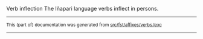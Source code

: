 Verb inflection
The Iñapari language verbs inflect in persons.

* * *

<small>This (part of) documentation was generated from [src/fst/affixes/verbs.lexc](https://github.com/giellalt/lang-inp/blob/main/src/fst/affixes/verbs.lexc)</small>

---

